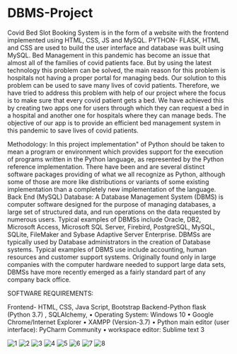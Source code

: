 # DBMS-Project
Covid Bed Slot Booking System is in the form of a website with the frontend implemented using HTML, CSS, JS and MySQL. PYTHON- FLASK, HTML and CSS are used to build the user interface and database was built using MySQL.
Bed Management in this pandemic has become an issue that almost all of the families of covid patients face. But by using the latest technology this problem can be solved, the main reason for this problem is hospitals not having a proper portal for managing beds. Our solution to this problem can be used to save many lives of covid patients. Therefore, we have tried to address this problem with help of our project where the focus is to make sure that every covid patient gets a bed. We have achieved this by creating two apps one for users through which they can request a bed in a hospital and another one for hospitals where they can manage beds.
The objective of our app is to provide an efficient bed management system in this pandemic to save lives of covid patients.

Methodology:
In this project implementation" of Python should be taken to mean a program or environment which provides support for the execution of programs written in the Python language, as represented by the Python reference implementation. There have been and are several distinct software packages providing of what we all recognize as Python, although some of those are more like distributions or variants of some existing implementation than a completely new implementation of the language. Back End (MySQL) Database: A Database Management System (DBMS) is computer software designed for the purpose of managing databases, a large set of structured data, and run operations on the data requested by numerous users. Typical examples of DBMSs include Oracle, DB2, Microsoft Access, Microsoft SQL Server, Firebird, PostgreSQL, MySQL, SQLite, FileMaker and Sybase Adaptive Server Enterprise. DBMSs are typically used by Database administrators in the creation of Database systems. Typical examples of DBMS use include accounting, human resources and customer support systems. Originally found only in large companies with the computer hardware needed to support large data sets, DBMSs have more recently emerged as a fairly standard part of any company back office.


SOFTWARE REQUIREMENTS:

Frontend- HTML, CSS, Java Script, Bootstrap
Backend-Python flask (Python 3.7) , SQLAlchemy,
• Operating System: Windows 10
• Google Chrome/Internet Explorer
• XAMPP (Version-3.7)
• Python main editor (user interface): PyCharm Community
• workspace editor: Sublime text 3



![1](https://user-images.githubusercontent.com/69726955/167254859-f1a55c88-ebb6-42ab-a93d-296fb1b2f94f.png)
![2](https://user-images.githubusercontent.com/69726955/167254861-3f61eee8-93a3-42b9-85f0-45c113bcd626.png)
![3](https://user-images.githubusercontent.com/69726955/167254864-2372f85a-7865-4b72-9616-2482edf62b57.png)
![4](https://user-images.githubusercontent.com/69726955/167254866-6a01effc-9d75-4604-b6ef-c6f7c18b911a.png)
![5](https://user-images.githubusercontent.com/69726955/167254867-1d2e0df4-29d0-47b3-91e4-4afcc328f8a6.png)
![6](https://user-images.githubusercontent.com/69726955/167254868-64c9a58c-d9ee-4f34-8a95-45c346e48783.png)
![7](https://user-images.githubusercontent.com/69726955/167254872-9d7a4695-d1ae-465c-b5ef-24428d09ced1.png)
![8](https://user-images.githubusercontent.com/69726955/167254874-8255faca-80af-409a-9bb8-a33a56313503.png)

